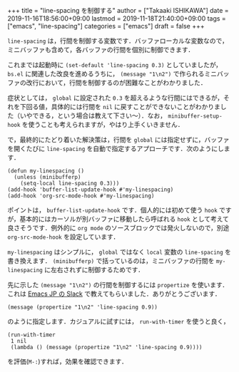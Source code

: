 +++
title = "line-spacing を制御する"
author = ["Takaaki ISHIKAWA"]
date = 2019-11-16T18:56:00+09:00
lastmod = 2019-11-18T21:40:00+09:00
tags = ["emacs", "line-spacing"]
categories = ["emacs"]
draft = false
+++

`line-spacing` は，行間を制御する変数です．バッファローカルな変数なので，ミニバッファも含めて，各バッファの行間を個別に制御できます．

これまでは起動時に `(set-default 'line-spacing 0.3)` としていましたが， `bs.el` に関連した改良を進めるうちに， `(message "1\n2")` で作られるミニバッファの改行において，行間を制御するのが困難なことがわかりました．

症状としては， `global` に設定された `0.3` を超えるような行間にはできるが，それを下回る値，具体的には行間を `nil` に戻すことができないことがわかりました（いやできる，という場合は教えて下さい〜）．なお， `minibuffer-setup-hook` を使うことも考えられますが，やはり上手くいきません．

で，最終的にたどり着いた解決策は，行間を `global` には指定せずに，バッファを開くたびに `line-spacing` を自動で指定するアプローチです．次のようにします．

```emacs-lisp
(defun my-linespacing ()
  (unless (minibufferp)
    (setq-local line-spacing 0.3)))
(add-hook 'buffer-list-update-hook #'my-linespacing)
(add-hook 'org-src-mode-hook #'my-linespacing)
```

ポイントは， `buffer-list-update-hook` です．個人的には初めて使う `hook` ですが，基本的にはカーソルが別バッファに移動したら呼ばれる `hook` として考えて良さそうです．例外的に `org mode` のソースブロックでは発火しないので，別途 `org-src-mode-hook` を設定しています．

`my-linespacing` はシンプルに， `global` ではなく `local` 変数の `line-spacing` を書き換えます． `(minibufferp)` で括っているのは，ミニバッファの行間を `my-linespacing` に左右されずに制御するためです．

先に示した `(message "1\n2")` の行間を制御するには `propertize` を使います．これは [Emacs JP の Slack](https://emacs-jp.github.io/) で教えてもらいました．ありがとうございます．

```emacs-lisp
(message (propertize "1\n2" 'line-spacing 0.9))
```

のように指定します．カジュアルに試すには， `run-with-timer` を使うと良く，

```emacs-lisp
(run-with-timer
 1 nil
 (lambda () (message (propertize "1\n2" 'line-spacing 0.9))))
```

を評価(`M-:`)すれば，効果を確認できます．
